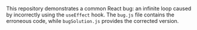 This repository demonstrates a common React bug: an infinite loop caused by incorrectly using the `useEffect` hook. The `bug.js` file contains the erroneous code, while `bugSolution.js` provides the corrected version.